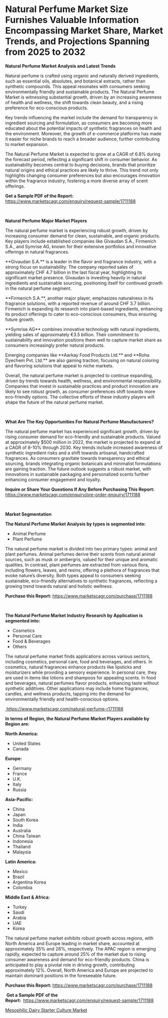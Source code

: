 <p><h1>Natural Perfume Market Size Furnishes Valuable Information Encompassing Market Share, Market Trends, and Projections Spanning from 2025 to 2032</h1></p><p><strong>Natural Perfume Market Analysis and Latest Trends</strong></p>
<p><p>Natural perfume is crafted using organic and naturally derived ingredients, such as essential oils, absolutes, and botanical extracts, rather than synthetic compounds. This appeal resonates with consumers seeking environmentally friendly and sustainable products. The Natural Perfume Market is witnessing substantial growth, driven by an increasing awareness of health and wellness, the shift towards clean beauty, and a rising preference for eco-conscious products. </p><p>Key trends influencing the market include the demand for transparency in ingredient sourcing and formulation, as consumers are becoming more educated about the potential impacts of synthetic fragrances on health and the environment. Moreover, the growth of e-commerce platforms has made it easier for niche brands to reach a broader audience, further contributing to market expansion.</p><p>The Natural Perfume Market is expected to grow at a CAGR of 6.8% during the forecast period, reflecting a significant shift in consumer behavior. As sustainability becomes central to buying decisions, brands that prioritize natural origins and ethical practices are likely to thrive. This trend not only highlights changing consumer preferences but also encourages innovation within the fragrance industry, fostering a more diverse array of scent offerings.</p></p>
<p><strong>Get a Sample PDF of the Report:&nbsp;</strong> <a href="https://www.marketscagr.com/enquiry/request-sample/1711188?utm_campaign=1998&utm_medium=2&utm_source=Github&utm_content=ia&utm_term=10012025&utm_id=natural-perfume">https://www.marketscagr.com/enquiry/request-sample/1711188</a></p>
<p>&nbsp;</p>
<p><strong>Natural Perfume Major Market Players</strong></p>
<p><p>The natural perfume market is experiencing robust growth, driven by increasing consumer demand for clean, sustainable, and organic products. Key players include established companies like Givaudan S.A., Firmenich S.A., and Symrise AG, known for their extensive portfolios and innovative offerings in natural fragrances.</p><p>**Givaudan S.A.** is a leader in the flavor and fragrance industry, with a strong focus on sustainability. The company reported sales of approximately CHF 4.7 billion in the last fiscal year, highlighting its significant market presence. Givaudan is investing heavily in natural ingredients and sustainable sourcing, positioning itself for continued growth in the natural perfume segment.</p><p>**Firmenich S.A.**, another major player, emphasizes naturalness in its fragrance solutions, with a reported revenue of around CHF 3.7 billion. Firmenich is expanding its research into plant-based ingredients, enhancing its product offerings to cater to eco-conscious consumers, thus ensuring future growth.</p><p>**Symrise AG** combines innovative technology with natural ingredients, yielding sales of approximately €3.5 billion. Their commitment to sustainability and innovation positions them well to capture market share as consumers increasingly prefer natural products.</p><p>Emerging companies like **Aarkay Food Products Ltd.** and **Roha Dyechem Pvt. Ltd.** are also gaining traction, focusing on natural coloring and flavoring solutions that appeal to niche markets. </p><p>Overall, the natural perfume market is projected to continue expanding, driven by trends towards health, wellness, and environmental responsibility. Companies that invest in sustainable practices and product innovation are likely to see robust growth, as consumer preferences shift towards more eco-friendly options. The collective efforts of these industry players will shape the future of the natural perfume market.</p></p>
<p>&nbsp;</p>
<p><strong>What Are The Key Opportunities For Natural Perfume Manufacturers?</strong></p>
<p><p>The natural perfume market has experienced significant growth, driven by rising consumer demand for eco-friendly and sustainable products. Valued at approximately $500 million in 2022, the market is projected to expand at a CAGR of 8-10% through 2030. Key trends include increased awareness of synthetic ingredient risks and a shift towards artisanal, handcrafted fragrances. As consumers gravitate towards transparency and ethical sourcing, brands integrating organic botanicals and minimalist formulations are gaining traction. The future outlook suggests a robust market, with innovations in sustainable packaging and personalized scents further enhancing consumer engagement and loyalty.</p></p>
<p><strong>Inquire or Share Your Questions If Any Before Purchasing This Report:</strong> <a href="https://www.marketscagr.com/enquiry/pre-order-enquiry/1711188?utm_campaign=1998&utm_medium=2&utm_source=Github&utm_content=ia&utm_term=10012025&utm_id=natural-perfume">https://www.marketscagr.com/enquiry/pre-order-enquiry/1711188</a></p>
<p>&nbsp;</p>
<p><strong>Market Segmentation</strong></p>
<p><strong>The Natural Perfume Market Analysis by types is segmented into:</strong></p>
<p><ul><li>Animal Perfume</li><li>Plant Perfume</li></ul></p>
<p><p>The natural perfume market is divided into two primary types: animal and plant perfumes. Animal perfumes derive their scents from natural animal sources, such as musk or ambergris, valued for their unique and aromatic qualities. In contrast, plant perfumes are extracted from various flora, including flowers, leaves, and resins, offering a plethora of fragrances that evoke nature’s diversity. Both types appeal to consumers seeking sustainable, eco-friendly alternatives to synthetic fragrances, reflecting a growing trend towards natural and holistic wellness.</p></p>
<p><strong>Purchase this Report:&nbsp;</strong><a href="https://www.marketscagr.com/purchase/1711188?utm_campaign=1998&utm_medium=2&utm_source=Github&utm_content=ia&utm_term=10012025&utm_id=natural-perfume">https://www.marketscagr.com/purchase/1711188</a></p>
<p>&nbsp;</p>
<p><strong>The Natural Perfume Market Industry Research by Application is segmented into:</strong></p>
<p><ul><li>Cosmetics</li><li>Personal Care</li><li>Food & Beverages</li><li>Others</li></ul></p>
<p><p>The natural perfume market finds applications across various sectors, including cosmetics, personal care, food and beverages, and others. In cosmetics, natural fragrances enhance products like lipsticks and moisturizers while providing a sensory experience. In personal care, they are used in items like lotions and shampoos for appealing scents. In food and beverages, natural perfumes flavor products, enhancing taste without synthetic additives. Other applications may include home fragrances, candles, and wellness products, tapping into the demand for environmentally friendly and health-conscious options.</p></p>
<p><a href="https://www.marketscagr.com/natural-perfume-r1711188?utm_campaign=1998&utm_medium=2&utm_source=Github&utm_content=ia&utm_term=10012025&utm_id=natural-perfume">&nbsp;https://www.marketscagr.com/natural-perfume-r1711188</a></p>
<p><strong>In terms of Region, the Natural Perfume Market Players available by Region are:</strong></p>
<p>
    <p> <strong> North America: </strong>
        <ul>
            <li>United States</li>
            <li>Canada</li>
        </ul>
        </p> 
    <p> <strong> Europe: </strong>
        <ul>
            <li>Germany</li>
            <li>France</li>
            <li>U.K.</li>
            <li>Italy</li>
            <li>Russia</li>
        </ul>
        </p> 
    <p> <strong> Asia-Pacific: </strong>
        <ul>
            <li>China</li>
            <li>Japan</li>
            <li>South Korea</li>
            <li>India</li>
            <li>Australia</li>
            <li>China Taiwan</li>
            <li>Indonesia</li>
            <li>Thailand</li>
            <li>Malaysia</li>
        </ul>
        </p> 
    <p> <strong> Latin America: </strong>
        <ul>
            <li>Mexico</li>
            <li>Brazil</li>
            <li>Argentina Korea</li>
            <li>Colombia</li>
        </ul>
        </p> 
    <p> <strong> Middle East & Africa: </strong>
        <ul>
            <li>Turkey</li>
            <li>Saudi</li>
            <li>Arabia</li>
            <li>UAE</li>
            <li>Korea</li>
        </ul>
    </p>
    </p>
<p><p>The natural perfume market exhibits robust growth across regions, with North America and Europe leading in market share, accounted at approximately 35% and 28%, respectively. The APAC region is emerging rapidly, expected to capture around 25% of the market due to rising consumer awareness and demand for eco-friendly products. China is anticipated to play a pivotal role in driving growth, contributing approximately 12%. Overall, North America and Europe are projected to maintain dominant positions in the foreseeable future.</p></p>
<p><strong>Purchase this Report: </strong><a href="https://www.marketscagr.com/purchase/1711188?utm_campaign=1998&utm_medium=2&utm_source=Github&utm_content=ia&utm_term=10012025&utm_id=natural-perfume">https://www.marketscagr.com/purchase/1711188</a></p>
<p>&nbsp;<strong>Get a Sample PDF of the Report:&nbsp;&nbsp;</strong><a href="https://www.marketscagr.com/enquiry/request-sample/1711188?utm_campaign=1998&utm_medium=2&utm_source=Github&utm_content=ia&utm_term=10012025&utm_id=natural-perfume">https://www.marketscagr.com/enquiry/request-sample/1711188</a></p>
<p><strong></strong></p>
<p><p><a href="https://github.com/dringals/Market-Research-Report-List-6/blob/main/mesophilic-dairy-starter-culture-market.md?utm_campaign=1998&utm_medium=2&utm_source=Github&utm_content=ia&utm_term=10012025&utm_id=natural-perfume">Mesophilic Dairy Starter Culture Market</a></p></p>